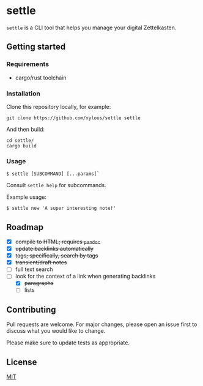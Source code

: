 # settle

`settle` is a CLI tool that helps you manage your digital Zettelkasten.

## Getting started

### Requirements

* cargo/rust toolchain

### Installation

Clone this repository locally, for example:

```
git clone https://github.com/xylous/settle settle
```

And then build:

```
cd settle/
cargo build
```

### Usage

```
$ settle [SUBCOMMAND] [...params]`
```

Consult `settle help` for subcommands.

Example usage:

```
$ settle new 'A super interesting note!'
```

## Roadmap

- [x] ~~compile to HTML; requires `pandoc`~~
- [x] ~~update backlinks automatically~~
- [x] ~~tags; specifically, search by tags~~
- [x] ~~transient/draft notes~~
- [ ] full text search
- [ ] look for the context of a link when generating backlinks
    - [x] ~~paragraphs~~
    - [ ] lists

## Contributing

Pull requests are welcome. For major changes, please open an issue first to
discuss what you would like to change.

Please make sure to update tests as appropriate.

## License

[MIT](LICENSE)
